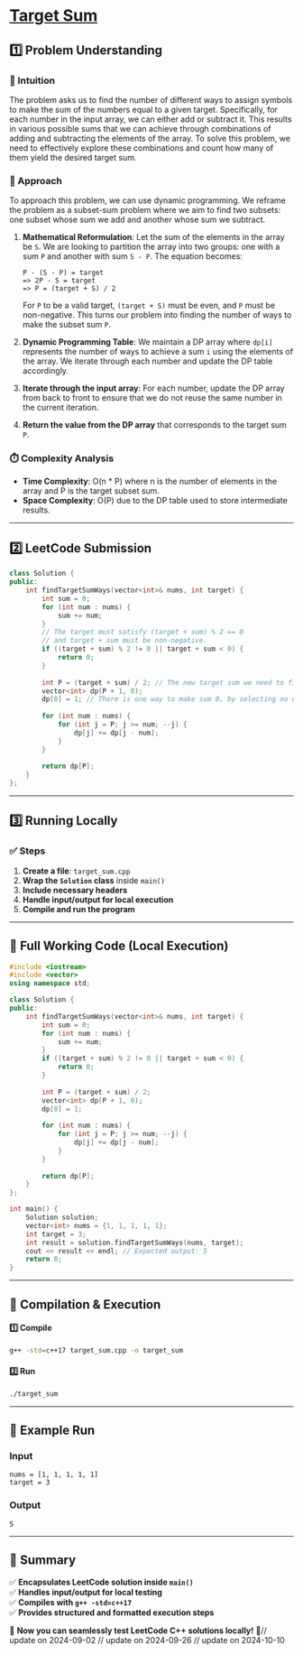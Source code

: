 # **[Target Sum](https://leetcode.com/problems/target-sum/description/)**  

## **1️⃣ Problem Understanding**  
### **📌 Intuition**  
The problem asks us to find the number of different ways to assign symbols to make the sum of the numbers equal to a given target. Specifically, for each number in the input array, we can either add or subtract it. This results in various possible sums that we can achieve through combinations of adding and subtracting the elements of the array. To solve this problem, we need to effectively explore these combinations and count how many of them yield the desired target sum.

### **🚀 Approach**  
To approach this problem, we can use dynamic programming. We reframe the problem as a subset-sum problem where we aim to find two subsets: one subset whose sum we add and another whose sum we subtract. 

1. **Mathematical Reformulation**: 
   Let the sum of the elements in the array be `S`. We are looking to partition the array into two groups: one with a sum `P` and another with sum `S - P`. The equation becomes:
   ```
   P - (S - P) = target
   => 2P - S = target
   => P = (target + S) / 2
   ```
   For `P` to be a valid target, `(target + S)` must be even, and `P` must be non-negative. This turns our problem into finding the number of ways to make the subset sum `P`.

2. **Dynamic Programming Table**: 
   We maintain a DP array where `dp[i]` represents the number of ways to achieve a sum `i` using the elements of the array. We iterate through each number and update the DP table accordingly.

3. **Iterate through the input array**: For each number, update the DP array from back to front to ensure that we do not reuse the same number in the current iteration.

4. **Return the value from the DP array** that corresponds to the target sum `P`.

### **⏱️ Complexity Analysis**  
- **Time Complexity**: O(n * P) where n is the number of elements in the array and P is the target subset sum.  
- **Space Complexity**: O(P) due to the DP table used to store intermediate results.  

---  

## **2️⃣ LeetCode Submission**  
```cpp
class Solution {
public:
    int findTargetSumWays(vector<int>& nums, int target) {
        int sum = 0;
        for (int num : nums) {
            sum += num;
        }
        // The target must satisfy (target + sum) % 2 == 0
        // and target + sum must be non-negative.
        if ((target + sum) % 2 != 0 || target + sum < 0) {
            return 0;
        }
        
        int P = (target + sum) / 2; // The new target sum we need to find ways to form
        vector<int> dp(P + 1, 0);
        dp[0] = 1; // There is one way to make sum 0, by selecting no elements
        
        for (int num : nums) {
            for (int j = P; j >= num; --j) {
                dp[j] += dp[j - num];
            }
        }
        
        return dp[P];
    }
};  
```  

---  

## **3️⃣ Running Locally**  
### **✅ Steps**  
1. **Create a file**: `target_sum.cpp`  
2. **Wrap the `Solution` class** inside `main()`  
3. **Include necessary headers**  
4. **Handle input/output for local execution**  
5. **Compile and run the program**  

---  

## **📝 Full Working Code (Local Execution)**  
```cpp
#include <iostream>
#include <vector>
using namespace std;

class Solution {
public:
    int findTargetSumWays(vector<int>& nums, int target) {
        int sum = 0;
        for (int num : nums) {
            sum += num;
        }
        if ((target + sum) % 2 != 0 || target + sum < 0) {
            return 0;
        }
        
        int P = (target + sum) / 2; 
        vector<int> dp(P + 1, 0);
        dp[0] = 1; 
        
        for (int num : nums) {
            for (int j = P; j >= num; --j) {
                dp[j] += dp[j - num];
            }
        }
        
        return dp[P];
    }
};

int main() {
    Solution solution;
    vector<int> nums = {1, 1, 1, 1, 1};
    int target = 3;
    int result = solution.findTargetSumWays(nums, target);
    cout << result << endl; // Expected output: 5
    return 0;
}
```  

---  

## **🔧 Compilation & Execution**  
#### **1️⃣ Compile**  
```bash
g++ -std=c++17 target_sum.cpp -o target_sum
```  

#### **2️⃣ Run**  
```bash
./target_sum
```  

---  

## **🎯 Example Run**  
### **Input**  
```
nums = [1, 1, 1, 1, 1]
target = 3
```  
### **Output**  
```
5
```  

---  

## **📌 Summary**  
✅ **Encapsulates LeetCode solution inside `main()`**  
✅ **Handles input/output for local testing**  
✅ **Compiles with `g++ -std=c++17`**  
✅ **Provides structured and formatted execution steps**  

🚀 **Now you can seamlessly test LeetCode C++ solutions locally!** 🚀// update on 2024-09-02
// update on 2024-09-26
// update on 2024-10-10
